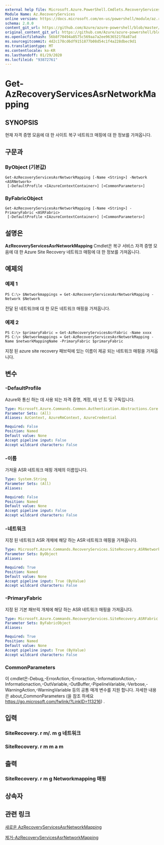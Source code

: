 ```yaml
---
external help file: Microsoft.Azure.PowerShell.Cmdlets.RecoveryServices.SiteRecovery.dll-Help.xml
Module Name: Az.RecoveryServices
online version: https://docs.microsoft.com/en-us/powershell/module/az.recoveryservices/get-azrecoveryservicesasrnetworkmapping
schema: 2.0.0
content_git_url: https://github.com/Azure/azure-powershell/blob/master/src/RecoveryServices/RecoveryServices/help/Get-AzRecoveryServicesAsrNetworkMapping.md
original_content_git_url: https://github.com/Azure/azure-powershell/blob/master/src/RecoveryServices/RecoveryServices/help/Get-AzRecoveryServicesAsrNetworkMapping.md
ms.openlocfilehash: 56b8f70494a8575c569aa7a2ee9636521f8a87ad
ms.sourcegitcommit: 4d2c178cd6df9151877b08d54c1f4a228dbec9d1
ms.translationtype: MT
ms.contentlocale: ko-KR
ms.lasthandoff: 01/29/2020
ms.locfileid: "93872761"
---
```

# Get-AzRecoveryServicesAsrNetworkMapping

## SYNOPSIS
현재 자격 증명 모음에 대 한 사이트 복구 네트워크 매핑에 대 한 정보를 가져옵니다.

## 구문과

### ByObject (기본값)
```
Get-AzRecoveryServicesAsrNetworkMapping [-Name <String>] -Network <ASRNetwork>
 [-DefaultProfile <IAzureContextContainer>] [<CommonParameters>]
```

### ByFabricObject
```
Get-AzRecoveryServicesAsrNetworkMapping [-Name <String>] -PrimaryFabric <ASRFabric>
 [-DefaultProfile <IAzureContextContainer>] [<CommonParameters>]
```

## 설명은
**AzRecoveryServicesAsrNetworkMapping** Cmdlet은 복구 서비스 자격 증명 모음에 대 한 Azure Site Recovery 네트워크 매핑에 대 한 정보를 가져옵니다.

## 예제의

### 예제 1
```
PS C:\> $Networkmappings = Get-AzRecoveryServicesAsrNetworkMapping -Network $Network
```

전달 된 네트워크에 대 한 모든 네트워크 매핑을 가져옵니다.

### 예제 2
```
PS C:\> $primaryFabric = Get-AzRecoveryServicesAsrFabric -Name xxxx
PS C:\> $Networkmappings = Get-AzRecoveryServicesAsrNetworkMapping -Name $networkMappingName -PrimaryFabric $primaryFabric
```

지정 된 azure site recovery 패브릭에 있는 이름이 제공 되는 네트워크 매핑을 가져옵니다.

## 변수

### -DefaultProfile
Azure와 통신 하는 데 사용 되는 자격 증명, 계정, 테 넌 트 및 구독입니다.


```yaml
Type: Microsoft.Azure.Commands.Common.Authentication.Abstractions.Core.IAzureContextContainer
Parameter Sets: (All)
Aliases: AzContext, AzureRmContext, AzureCredential

Required: False
Position: Named
Default value: None
Accept pipeline input: False
Accept wildcard characters: False
```

### -이름
가져올 ASR 네트워크 매핑 개체의 이름입니다.

```yaml
Type: System.String
Parameter Sets: (All)
Aliases:

Required: False
Position: Named
Default value: None
Accept pipeline input: False
Accept wildcard characters: False
```

### -네트워크
지정 된 네트워크 ASR 개체에 해당 하는 ASR 네트워크 매핑을 가져옵니다.

```yaml
Type: Microsoft.Azure.Commands.RecoveryServices.SiteRecovery.ASRNetwork
Parameter Sets: ByObject
Aliases:

Required: True
Position: Named
Default value: None
Accept pipeline input: True (ByValue)
Accept wildcard characters: False
```

### -PrimaryFabric
지정 된 기본 패브릭 개체에 해당 하는 ASR 네트워크 매핑을 가져옵니다.

```yaml
Type: Microsoft.Azure.Commands.RecoveryServices.SiteRecovery.ASRFabric
Parameter Sets: ByFabricObject
Aliases:

Required: True
Position: Named
Default value: None
Accept pipeline input: True (ByValue)
Accept wildcard characters: False
```

### CommonParameters
이 cmdlet은-Debug,-ErrorAction,-Erroraction,-InformationAction,-Informationaction,-OutVariable,-OutBuffer,-PipelineVariable,-Verbose,-WarningAction,-WarningVariable 등의 공통 매개 변수를 지원 합니다. 자세한 내용은 about_CommonParameters (을 참조 하세요 https://go.microsoft.com/fwlink/?LinkID=113216) .

## 입력

### SiteRecovery. r m/. m g 네트워크

### SiteRecovery. r m m a m

## 출력

### SiteRecovery. r m g Networkmapping 매핑

## 상속자

## 관련 링크

[새로운 AzRecoveryServicesAsrNetworkMapping](./New-AzRecoveryServicesAsrNetworkMapping.md)

[제거-AzRecoveryServicesAsrNetworkMapping](./Remove-AzRecoveryServicesAsrNetworkMapping.md)
